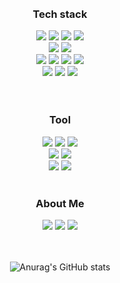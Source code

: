 
<div align="center">
<br>
<br>
  <h3>Tech stack</h3>
  	<img src="https://img.shields.io/badge/HTML5-E34F26?style=flat&logo=HTML5&logoColor=white" />
  	<img src="https://img.shields.io/badge/CSS3-1572B6?style=flat&logo=CSS3&logoColor=white" />
  	<img src="https://img.shields.io/badge/JavaScript-F7DF1E?style=flat&logo=JavaScript&logoColor=white">
  	<img src="https://img.shields.io/badge/TypeScript-3178C6?style=flat&logo=TypeScript&logoColor=white">
<br>
  	<img src="https://img.shields.io/badge/React-61DAFB?style=flat&logo=React&logoColor=white">
	<img src="https://img.shields.io/badge/Next.js-000000?style=flat&logo=Next.js&logoColor=white"> 
<br>
  	<img src="https://img.shields.io/badge/Redux-764ABC?style=flat&logo=Redux&logoColor=white">
  	<img src="https://img.shields.io/badge/React Query-FF4154?style=flat&logo=React Query&logoColor=white">
	 <img src="https://img.shields.io/badge/React Router-CA4245?style=flat&logo=React Router&logoColor=white">
  	<img src="https://img.shields.io/badge/React Hook Form-EC5990?style=flat&logo=ReactHookForm&logoColor=white">
<br>
	<img src="https://img.shields.io/badge/Storybook-FF4785?style=flat&logo=Storybook&logoColor=white">
  	<img src="https://img.shields.io/badge/Styled components-DB7093?style=flat&logo=styled-components&logoColor=white">
  	<img src="https://img.shields.io/badge/Tailwind CSS-06B6D4?style=flat&logo=Tailwind CSS&logoColor=white">
<br>
 
  <br>
  <br>
  <h3>Tool</h3>
  	<img src="https://img.shields.io/badge/Git-F05032?style=flat&logo=Git&logoColor=white">
	<img src="https://img.shields.io/badge/GitHub-181717?style=flat&logo=GitHub&logoColor=white">
  	<img src="https://img.shields.io/badge/Visual Studio Code-007ACC?style=flat&logo=Visual Studio Code&logoColor=white">
	<br>
	<img src="https://img.shields.io/badge/Figma-F24E1E?style=flat&logo=Figma&logoColor=white">
	<img src="https://img.shields.io/badge/Aseprite-7D929E?style=flat&logo=Aseprite&logoColor=white">
	<br>
	<img src="https://img.shields.io/badge/Slack-4A154B?style=flat&logo=Slack&logoColor=white">
	<img src="https://img.shields.io/badge/Discord-5865F2?style=flat&logo=Discord&logoColor=white">
  <br>
  <br>
  <h3>About Me</h3>
	<a href="https://peripheral-nerv.tistory.com" target="_blank"><img src="https://img.shields.io/badge/Tistory-EA4335?style=flat&logo=tistory&logoColor=white"></a>
	<a href="https://velog.io/@nemobim/posts" target="_blank"><img src="https://img.shields.io/badge/Velog-20C997?style=flat&logo=Velog&logoColor=white"></a>
   	<a href="mailto:drakequation@naver.com" target="_blank"><img src="https://img.shields.io/badge/Email-8B89CC?style=flat&logo=Mail.Ru&logoColor=white"></a>
  <br>
	<br>
	<br>
	
![Anurag's GitHub stats](https://github-readme-stats.vercel.app/api?username=nemobim&theme=vue&show_icons=true)

</div>
  <br>
  <br>

